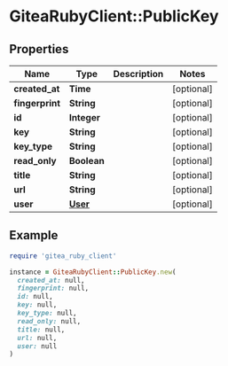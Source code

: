 # GiteaRubyClient::PublicKey

## Properties

| Name | Type | Description | Notes |
| ---- | ---- | ----------- | ----- |
| **created_at** | **Time** |  | [optional] |
| **fingerprint** | **String** |  | [optional] |
| **id** | **Integer** |  | [optional] |
| **key** | **String** |  | [optional] |
| **key_type** | **String** |  | [optional] |
| **read_only** | **Boolean** |  | [optional] |
| **title** | **String** |  | [optional] |
| **url** | **String** |  | [optional] |
| **user** | [**User**](User.md) |  | [optional] |

## Example

```ruby
require 'gitea_ruby_client'

instance = GiteaRubyClient::PublicKey.new(
  created_at: null,
  fingerprint: null,
  id: null,
  key: null,
  key_type: null,
  read_only: null,
  title: null,
  url: null,
  user: null
)
```

